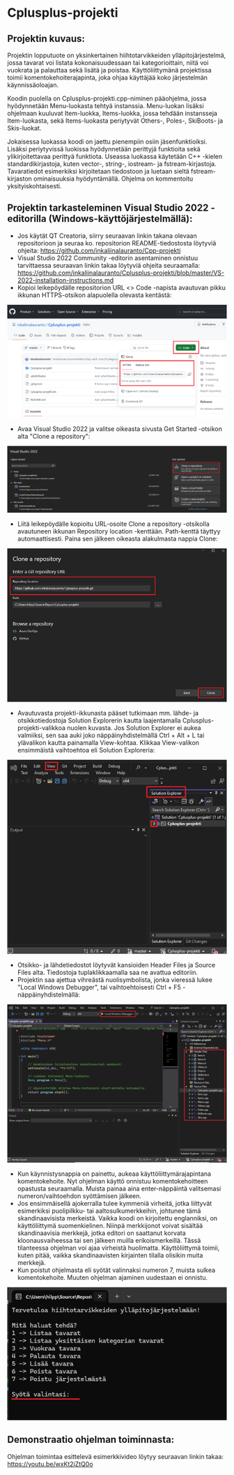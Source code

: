# Cplusplus-projekti

## Projektin kuvaus:

Projektin lopputuote on yksinkertainen hiihtotarvikkeiden ylläpitojärjestelmä, jossa tavarat voi listata kokonaisuudessaan tai kategorioittain, niitä voi vuokrata ja palauttaa sekä lisätä ja poistaa. Käyttöliittymänä projektissa toimii komentokehoiterajapinta, joka ohjaa käyttäjää koko järjestelmän käynnissäoloajan.

Koodin puolella on Cplusplus-projekti.cpp-niminen pääohjelma, jossa hyödynnetään Menu-luokasta tehtyä instanssia. Menu-luokan lisäksi ohjelmaan kuuluvat Item-luokka, Items-luokka, jossa tehdään instansseja Item-luokasta, sekä Items-luokasta periytyvät Others-, Poles-, SkiBoots- ja Skis-luokat.

Jokaisessa luokassa koodi on jaettu pienempiin osiin jäsenfunktioiksi. Lisäksi periytyvissä luokissa hyödynnetään perittyjä funktioita sekä ylikirjoitettavaa perittyä funktiota. Useassa luokassa käytetään C++ -kielen standardikirjastoja, kuten vector-, string-, iostream- ja fstream-kirjastoja. Tavaratiedot esimerkiksi kirjoitetaan tiedostoon ja luetaan sieltä fstream-kirjaston ominaisuuksia hyödyntämällä. Ohjelma on kommentoitu yksityiskohtaisesti.

## Projektin tarkasteleminen Visual Studio 2022 -editorilla (Windows-käyttöjärjestelmällä):

- Jos käytät QT Creatoria, siirry seuraavan linkin takana olevaan repositorioon ja seuraa ko. repositorion README-tiedostosta löytyviä ohjeita: https://github.com/inkaliinalauranto/Cpp-projekti
- Visual Studio 2022 Community -editorin asentaminen onnistuu tarvittaessa seuraavan linkin takaa löytyviä ohjeita seuraamalla: https://github.com/inkaliinalauranto/Cplusplus-projekti/blob/master/VS-2022-installation-instructions.md
- Kopioi leikepöydälle repositorion URL <> Code -napista avautuvan pikku ikkunan HTTPS-otsikon alapuolella olevasta kentästä:

![alt text](ohjekuva-1.png)

- Avaa Visual Studio 2022 ja valitse oikeasta sivusta Get Started -otsikon alta "Clone a repository":

![alt text](ohjekuva-2.png)

- Liitä leikepöydälle kopioitu URL-osoite Clone a repository -otsikolla avautuneen ikkunan Repository location -kenttään. Path-kenttä täyttyy automaattisesti. Paina sen jälkeen oikeasta alakulmasta nappia Clone:

![alt text](ohjekuva-3.png)

- Avautuvasta projekti-ikkunasta pääset tutkimaan mm. lähde- ja otsikkotiedostoja Solution Explorerin kautta laajentamalla Cplusplus-projekti-valikkoa nuolen kuvasta. Jos Solution Explorer ei aukea valmiiksi, sen saa auki joko näppäinyhdistelmällä Ctrl + Alt + L tai ylävalikon kautta painamalla View-kohtaa. Klikkaa View-valikon ensimmäistä vaihtoehtoa eli Solution Exploreria:

![alt text](ohjekuva-4.png)

- Otsikko- ja lähdetiedostot löytyvät kansioiden Header Files ja Source Files alta. Tiedostoja tuplaklikkaamalla saa ne avattua editoriin.
- Projektin saa ajettua vihreästä nuolisymbolista, jonka vieressä lukee "Local Windows Debugger", tai vaihtoehtoisesti Ctrl + F5 -näppäinyhdistelmällä:

![alt text](ohjekuva-5.png)

- Kun käynnistysnappia on painettu, aukeaa käyttöliittymärajapintana komentokehoite. Nyt ohjelman käyttö onnistuu komentokehoitteen opastusta seuraamalla. Muista painaa aina enter-näppäintä valitsemasi numeron/vaihtoehdon syöttämisen jälkeen.
- Jos ensimmäisellä ajokerralla tulee kymmeniä virheitä, jotka liittyvät esimerkiksi puolipilkku- tai aaltosulkumerkkeihin, johtunee tämä skandinaavisista merkeistä. Vaikka koodi on kirjoitettu englanniksi, on käyttöliittymä suomenkielinen. Niinpä merkkijonot voivat sisältää skandinaavisia merkkejä, jotka editori on saattanut korvata kloonausvaiheessa tai sen jälkeen muilla erikoismerkeillä. Tässä tilanteessa ohjelman voi ajaa virheistä huolimatta. Käyttöliittymä toimii, kuten pitää, vaikka skandinaavisten kirjainten tilalla olisikin muita merkkejä.
- Kun poistut ohjelmasta eli syötät valinnaksi numeron 7, muista sulkea komentokehoite. Muuten ohjelman ajaminen uudestaan ei onnistu.

![alt text](ohjekuva-6.png)

## Demonstraatio ohjelman toiminnasta:

Ohjelman toimintaa esittelevä esimerkkivideo löytyy seuraavan linkin takaa: https://youtu.be/wxKt2jZtQ0o
